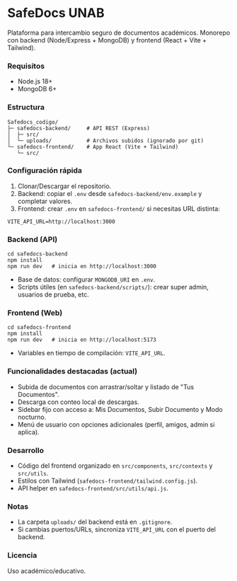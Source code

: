 # SafeDocs UNAB

Plataforma para intercambio seguro de documentos académicos. Monorepo con backend (Node/Express + MongoDB) y frontend (React + Vite + Tailwind).

### Requisitos
- Node.js 18+
- MongoDB 6+

### Estructura
```
Safedocs_codigo/
├─ safedocs-backend/     # API REST (Express)
│  ├─ src/
│  └─ uploads/           # Archivos subidos (ignorado por git)
└─ safedocs-frontend/    # App React (Vite + Tailwind)
   └─ src/
```

### Configuración rápida
1) Clonar/Descargar el repositorio.
2) Backend: copiar el `.env` desde `safedocs-backend/env.example` y completar valores.
3) Frontend: crear `.env` en `safedocs-frontend/` si necesitas URL distinta:
```
VITE_API_URL=http://localhost:3000
```

### Backend (API)
```
cd safedocs-backend
npm install
npm run dev   # inicia en http://localhost:3000
```
- Base de datos: configurar `MONGODB_URI` en `.env`.
- Scripts útiles (en `safedocs-backend/scripts/`): crear super admin, usuarios de prueba, etc.

### Frontend (Web)
```
cd safedocs-frontend
npm install
npm run dev   # inicia en http://localhost:5173
```
- Variables en tiempo de compilación: `VITE_API_URL`.

### Funcionalidades destacadas (actual)
- Subida de documentos con arrastrar/soltar y listado de "Tus Documentos".
- Descarga con conteo local de descargas.
- Sidebar fijo con acceso a: Mis Documentos, Subir Documento y Modo nocturno.
- Menú de usuario con opciones adicionales (perfil, amigos, admin si aplica).

### Desarrollo
- Código del frontend organizado en `src/components`, `src/contexts` y `src/utils`.
- Estilos con Tailwind (`safedocs-frontend/tailwind.config.js`).
- API helper en `safedocs-frontend/src/utils/api.js`.

### Notas
- La carpeta `uploads/` del backend está en `.gitignore`.
- Si cambias puertos/URLs, sincroniza `VITE_API_URL` con el puerto del backend.

### Licencia
Uso académico/educativo.
